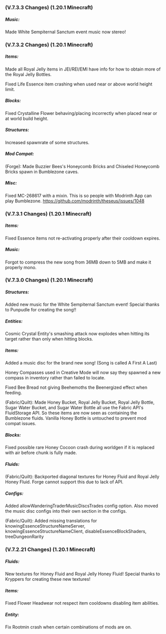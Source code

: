 ### **(V.7.3.3 Changes) (1.20.1 Minecraft)**

##### Music:
Made White Sempiternal Sanctum event music now stereo!


### **(V.7.3.2 Changes) (1.20.1 Minecraft)**

##### Items:
Made all Royal Jelly items in JEI/REI/EMI have info for how to obtain more of the Royal Jelly Bottles.

Fixed Life Essence item crashing when used near or above world height limit.

##### Blocks:
Fixed Crystalline Flower behaving/placing incorrectly when placed near or at world build height.

##### Structures:
Increased spawnrate of some structures.

##### Mod Compat:
(Forge): Made Buzzier Bees's Honeycomb Bricks and Chiseled Honeycomb Bricks spawn in Bumblezone caves.

##### Misc:
Fixed MC-268617 with a mixin. This is so people with Modrinth App can play Bumblezone. https://github.com/modrinth/theseus/issues/1048


### **(V.7.3.1 Changes) (1.20.1 Minecraft)**

##### Items:
Fixed Essence items not re-activating properly after their cooldown expires.

##### Music:
Forgot to compress the new song from 36MB down to 5MB and make it properly mono.


### **(V.7.3.0 Changes) (1.20.1 Minecraft)**

##### Structures:
Added new music for the White Sempiternal Sanctum event! Special thanks to Punpudle for creating the song!!

##### Entities:
Cosmic Crystal Entity's smashing attack now explodes when hitting its target rather than only when hitting blocks.

##### Items:
Added a music disc for the brand new song! (Song is called A First A Last)

Honey Compasses used in Creative Mode will now say they spawned a new compass in inventory rather than failed to locate.

Fixed Bee Bread not giving Beehemoths the Beenergized effect when feeding.

(Fabric/Quilt): Made Honey Bucket, Royal Jelly Bucket, Royal Jelly Bottle, Sugar Water Bucket, and Sugar Water Bottle all use the Fabric API's FluidStorage API.
 So these items are now seen as containing the Bumblezone fluids. Vanilla Honey Bottle is untouched to prevent mod compat issues.

##### Blocks:
Fixed possible rare Honey Cocoon crash during worldgen if it is replaced with air before chunk is fully made.

##### Fluids:
(Fabric/Quilt): Backported diagonal textures for Honey Fluid and Royal Jelly Honey Fluid. Forge cannot support this due to lack of API.

##### Configs:
Added allowWanderingTraderMusicDiscsTrades config option.
 Also moved the music disc configs into their own section in the configs.

(Fabric/Quilt): Added missing translations for knowingEssenceStructureNameServer,
 knowingEssenceStructureNameClient, disableEssenceBlockShaders, treeDungeonRarity


### **(V.7.2.21 Changes) (1.20.1 Minecraft)**

##### Fluids:
New textures for Honey Fluid and Royal Jelly Honey Fluid! Special thanks to Kryppers for creating these new textures!

##### Items:
Fixed Flower Headwear not respect item cooldowns disabling item abilities.

##### Entity:
Fix Rootmin crash when certain combinations of mods are on.
